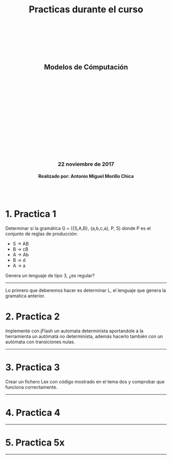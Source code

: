 <html>
  <h1 style="text-align:center">Practicas durante el curso</h1>
  <br></br><br></br><br></br>
  <h2 style="text-align:center">Modelos de Cómputación</h2>
  <br></br><br></br><br></br><br></br><br></br><br></br><br></br>
  <h3 style="text-align:center">22 noviembre de 2017</h3>
  <h4 style="text-align:center">Realizado por: Antonio Miguel Morillo Chica</h4>
  <br></br>
<html>


# 1. Practica 1
Determinar si la gramática G = ({S,A,B}, {a,b,c,a}, P, S) donde P es el
conjunto de reglas de producción:

  - S -> AB
  - B -> cB
  - A -> Ab
  - B -> d
  - A -> a

Genera un lenguaje de tipo 3, ¿es regular?

* * * * *

Lo primero que deberemos hacer es determinar L, el lenguaje que genera
la gramatica anterior.

# 2. Practica 2
Implemente con jFlash un automata determinista aportandole a la
herramienta un autómatá no determinista, además hacerlo también con un
autómata con transiciones nulas.

 * * * * *


# 3. Practica 3
Crear un fichero Lex con código mostrado en el tema dos y comprobar que
funciona correctamente.

* * * * *


# 4. Practica 4


* * * * *

# 5. Practica 5x


* * * * *
